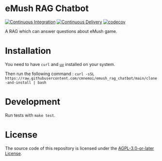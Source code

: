 # eMush RAG Chatbot

[![Continuous Integration](https://github.com/cmnemoi/emush_rag_chatbot/actions/workflows/continuous_integration.yaml/badge.svg)](https://github.com/cmnemoi/emush_rag_chatbot/actions/workflows/continuous_integration.yaml)
[![Continuous Delivery](https://github.com/cmnemoi/emush_rag_chatbot/actions/workflows/create_github_release.yaml/badge.svg)](https://github.com/cmnemoi/emush_rag_chatbot/actions/workflows/create_github_release.yaml)
[![codecov](https://codecov.io/gh/cmnemoi/emush_rag_chatbot/graph/badge.svg?token=FLAARH38AG)](https://codecov.io/gh/cmnemoi/emush_rag_chatbot)

A RAG which can answer questions about eMush game.

# Installation

You need to have `curl` and [`uv`](https://docs.astral.sh/uv/getting-started/installation/) installed on your system.

Then run the following command : `curl -sSL https://raw.githubusercontent.com/cmnemoi/emush_rag_chatbot/main/clone-and-install | bash`

# Development

Run tests with `make test`.

# License

The source code of this repository is licensed under the [AGPL-3.0-or-later License](LICENSE).